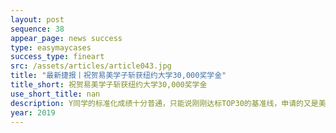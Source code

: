 ```yaml
---
layout: post
sequence: 38
appear_page: news success 
type: easymaycases
success_type: fineart
src: /assets/articles/article043.jpg
title: "最新捷报丨祝贺易美学子斩获纽约大学30,000奖学金"
title_short: 祝贺易美学子斩获纽约大学30,000奖学金
use_short_title: nan
description: Y同学的标准化成绩十分普通，只能说刚刚达标TOP30的基准线，申请的又是美国近些年大热门专业——与医学院关系紧密的公共健康专业，最终竟能成功斩获名校30，000美元高额奖学金，是什么样的闪光点让Y同学博得纽约大学的青睐呢？
year: 2019
---
```


